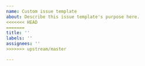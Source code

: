 ```yaml
---
name: Custom issue template
about: Describe this issue template's purpose here.
<<<<<<< HEAD
=======
title: ''
labels: ''
assignees: ''
>>>>>>> upstream/master

---
```



